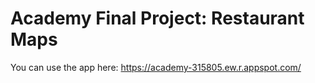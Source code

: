 # Academy Final Project: Restaurant Maps

You can use the app here: https://academy-315805.ew.r.appspot.com/